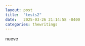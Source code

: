 ```yaml
---
layout: post
title:  "tests2"
date:   2025-03-26 21:14:58 -0400
categories: thewritings
---
```


nueve
